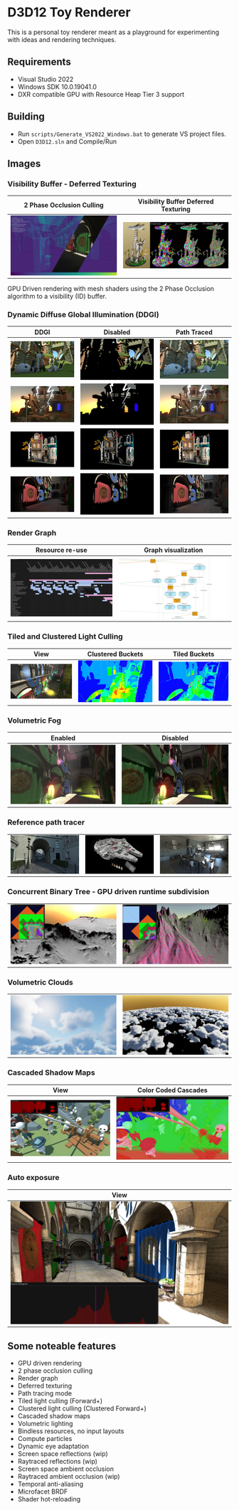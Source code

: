# D3D12 Toy Renderer

This is a personal toy renderer meant as a playground for experimenting with ideas and rendering techniques.

## Requirements

- Visual Studio 2022
- Windows SDK 10.0.19041.0
- DXR compatible GPU with Resource Heap Tier 3 support

## Building

- Run `scripts/Generate_VS2022_Windows.bat` to generate VS project files.
- Open `D3D12.sln` and Compile/Run

## Images

### Visibility Buffer - Deferred Texturing

| 2 Phase Occlusion Culling | Visibility Buffer Deferred Texturing |
|---|---|
| ![](Images/OcclusionCulling.jpg) | ![](Images/VisibilityBuffer.jpg) |


GPU Driven rendering with mesh shaders using the 2 Phase Occlusion algorithm to a visibility (ID) buffer. 

### Dynamic Diffuse Global Illumination (DDGI)

| DDGI  | Disabled  |  Path Traced |
|---|---|---|
|  ![](Images/1_DDGI.jpg) | ![](Images/1_NoDDGI.jpg) | ![](Images/1_PathTraced.jpg) |
|  ![](Images/6_DDGI.jpg) | ![](Images/6_NoDDGI.jpg) | ![](Images/6_PathTraced.jpg) |
|  ![](Images/4_DDGI.jpg) | ![](Images/4_NoDDGI.jpg) | ![](Images/4_PathTraced.jpg) |
|  ![](Images/5_DDGI.jpg) | ![](Images/5_NoDDGI.jpg) | ![](Images/5_PathTraced.jpg) |

### Render Graph

| Resource re-use | Graph visualization |
|---|---|
|  ![](Images/RenderGraphTracking.jpg) | ![](Images/RenderGraphDump.jpg)  |

### Tiled and Clustered Light Culling

| View  | Clustered Buckets  |  Tiled Buckets |
|---|---|---|
|  ![](Images/LightCulling_02.jpg) | ![](Images/LightCulling_01.jpg) | ![](Images/LightCulling_03.jpg) |

### Volumetric Fog

| Enabled  |  Disabled  |
|---|---|
|  ![](Images/VolumetricFog_01.jpg) | ![](Images/VolumetricFog_02.jpg) |

### Reference path tracer

|   |    ||
|---|---|---|
|  ![](Images/PathTracer_01.jpg) | ![](Images/PathTracer_02.jpg) |![](Images/PathTracer_03.jpg) |

### Concurrent Binary Tree - GPU driven runtime subdivision

|   |  |
|---|---|
|  ![](Images/CBT_01.jpg) | ![](Images/CBT_02.jpg) |

### Volumetric Clouds

|  |  |
|---|---|
|  ![](Images/Clouds_01.jpg) | ![](Images/Clouds_02.jpg) |

### Cascaded Shadow Maps

| View  | Color Coded Cascades |
|---|---|
|  ![](Images/CSM_02.jpg) | ![](Images/CSM_01.jpg) |

### Auto exposure

| View  |
|---|
|  ![](Images/AutoExposure.jpg) |

## Some noteable features

- GPU driven rendering
- 2 phase occlusion culling
- Render graph
- Deferred texturing
- Path tracing mode
- Tiled light culling (Forward+)
- Clustered light culling (Clustered Forward+)
- Cascaded shadow maps
- Volumetric lighting
- Bindless resources, no input layouts
- Compute particles
- Dynamic eye adaptation
- Screen space reflections (wip)
- Raytraced reflections (wip)
- Screen space ambient occlusion
- Raytraced ambient occlusion (wip)
- Temporal anti-aliasing
- Microfacet BRDF
- Shader hot-reloading
